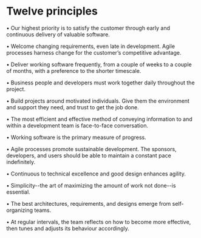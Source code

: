 # Twelve principles

• Our highest priority is to satisfy the customer through early and 
  continuous delivery of valuable software.

• Welcome changing requirements, even late in development. Agile
  processes harness change for the customer’s competitive advantage.

• Deliver working software frequently, from a couple of weeks to a
  couple of months, with a preference to the shorter timescale.

• Business people and developers must work together daily throughout the 
  project.

• Build projects around motivated individuals. Give them the environment
  and support they need, and trust to get the job done.

• The most efficient and effective method of conveying information to
  and within a development team is face-to-face conversation.

• Working software is the primary measure of progress.

• Agile processes promote sustainable development. The sponsors,
  developers, and users should be able to maintain a constant pace
  indefinitely.

• Continuous to technical excellence and good design enhances agility.

• Simplicity--the art of maximizing the amount of work not done--is
  essential.

• The best architectures, requirements, and designs emerge from
  self-organizing teams.

• At regular intervals, the team reflects on how to become more
  effective, then tunes and adjusts its behaviour accordingly.
